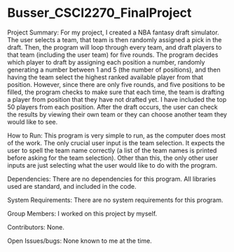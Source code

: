# Busser_CSCI2270_FinalProject
Project Summary:
  For my project, I created a NBA fantasy draft simulator. The user selects a team, that team is then randomly assigned a pick in the draft. Then, the program will loop through every team, and draft players to that team (including the user team) for five rounds. The program decides which player to draft by assigning each position a number, randomly generating a number between 1 and 5 (the number of positions), and then having the team select the highest ranked available player from that position. However, since there are only five rounds, and five positions to be filled, the program checks to make sure that each time, the team is drafting a player from position that they have not drafted yet. I have included the top 50 players from each position. After the draft occurs, the user can check the results by viewing their own team or they can choose another team they would like to see. 

How to Run: 
  This program is very simple to run, as the computer does most of the work. The only crucial user input is the team selection. It expects the user to spell the team name correctly (a list of the team names is printed before asking for the team selection). Other than this, the only other user inputs are just selecting what the user would like to do with the program. 

Dependencies:
	There are no dependencies for this program. All libraries used are standard, and included in the code. 

System Requirements:
	There are no system requirements for this program. 

Group Members: 
  I worked on this project by myself. 

Contributors: 
	None. 

Open Issues/bugs:
	None known to me at the time. 


